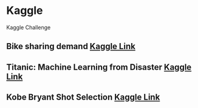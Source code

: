 # Kaggle
Kaggle Challenge  

## Bike sharing demand [Kaggle Link](https://www.kaggle.com/c/bike-sharing-demand/data)
## Titanic: Machine Learning from Disaster [Kaggle Link](https://www.kaggle.com/c/titanic)
## Kobe Bryant Shot Selection [Kaggle Link](https://www.kaggle.com/c/kobe-bryant-shot-selection)
